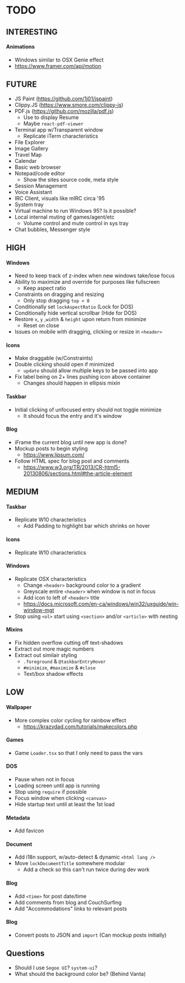 # TODO

## INTERESTING

#### Animations

- Windows similar to OSX Genie effect
- https://www.framer.com/api/motion

## FUTURE

- JS Paint (https://github.com/1j01/jspaint)
- Clippy.JS (https://www.smore.com/clippy-js)
- PDF.js (https://github.com/mozilla/pdf.js)
  - Use to display Resume
  - Maybe `react-pdf-viewer`
- Terminal app w/Transparent window
  - Replicate iTerm characteristics
- File Explorer
- Image Gallery
- Travel Map
- Calendar
- Basic web browser
- Notepad/code editor
  - Show the sites source code, meta style
- Session Management
- Voice Assistant
- IRC Client, visuals like mIRC circa '95
- System tray
- Virtual machine to run Windows 95? Is it possible?
- Local internal muting of games/agent/etc
  - Volume control and mute control in sys tray
- Chat bubbles, Messenger style

## HIGH

#### Windows

- Need to keep track of z-index when new windows take/lose focus
- Ability to maximize and override for purposes like fullscreen
  - Keep aspect ratio
- Constraints on dragging and resizing
  - Only stop dragging `top < 0`
- Conditionally set `lockAspectRatio` (Lock for DOS)
- Conditionally hide vertical scrollbar (Hide for DOS)
- Restore `x`, `y` ,`width` & `height` upon return from minimize
  - Reset on close
- Issues on mobile with dragging, clicking or resize in `<header>`

#### Icons

- Make draggable (w/Constraints)
- Double clicking should open if minimized
  - `update` should allow multiple keys to be passed into app
- Fix label being on 2+ lines pushing icon above container
  - Changes should happen in ellipsis mixin

#### Taskbar

- Initial clicking of unfocused entry should not toggle minimize
  - It should focus the entry and it's window

#### Blog

- iFrame the current blog until new app is done?
- Mockup posts to begin styling
  - https://www.lipsum.com/
- Follow HTML spec for blog post and comments
  - https://www.w3.org/TR/2013/CR-html5-20130806/sections.html#the-article-element

## MEDIUM

#### Taskbar

- Replicate W10 characteristics
  - Add Padding to highlight bar which shrinks on hover

#### Icons

- Replicate W10 characteristics

#### Windows

- Replicate OSX characteristics
  - Change `<header>` background color to a gradient
  - Greyscale entire `<header>` when window is not in focus
  - Add icon to left of `<header>` title
  - https://docs.microsoft.com/en-ca/windows/win32/uxguide/win-window-mgt
- Stop using `<ol>` start using `<section>` and/or `<article>` with nesting

#### Mixins

- Fix hidden overflow cutting off text-shadows
- Extract out more magic numbers
- Extract out similair styling
  - `.foreground` & `@taskbarEntryHover`
  - `#minimize`, `#maximize` & `#close`
  - Text/box shadow effects

## LOW

#### Wallpaper

- More complex color cycling for rainbow effect
  - https://krazydad.com/tutorials/makecolors.php

#### Games

- Game `Loader.tsx` so that I only need to pass the vars

#### DOS

- Pause when not in focus
- Loading screen until app is running
- Stop using `require` if possible
- Focus window when clicking `<canvas>`
- Hide startup text until at least the 1st load

#### Metadata

- Add favicon

#### Document

- Add i18n support, w/auto-detect & dynamic `<html lang />`
- Move `lockDocumentTitle` somewhere modular
  - Add a check so this can't run twice during dev work

#### Blog

- Add `<time>` for post date/time
- Add comments from blog and CouchSurfing
- Add "Accommodations" links to relevant posts

#### Blog

- Convert posts to JSON and `import` (Can mockup posts initially)

## Questions

- Should I use `Segoe UI`? `system-ui`?
- What should the background color be? (Behind Vanta)
